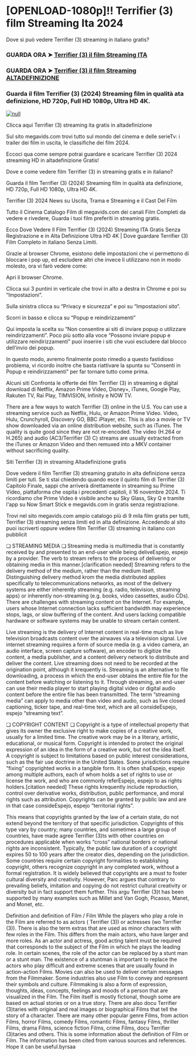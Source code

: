 # [OPENLOAD-1080p]!! Terrifier (3) film Streaming Ita 2024
Dove si può vedere Terrifier (3) streaming in italiano gratis?

### **GUARDA ORA ➤ [Terrifier (3) il film Streaming ITA](https://t.co/2mpMr0dqMS)**

### **GUARDA ORA ➤ [Terrifier (3) il film Streaming ALTADEFINIZIONE](https://t.co/2mpMr0dqMS)**

### Guarda il film Terrifier (3) (2024) Streaming film in qualità ata definizione, HD 720p, Full HD 1080p, Ultra HD 4K.

[![null](https://static.wixstatic.com/media/855a25_043b5abeb4ae4d35ac003198e7fe56ed~mv2.gif)](https://t.co/2mpMr0dqMS)

Clicca aqui Terrifier (3) streaming ita gratis in altadefinizione

Sul sito megavids.com trovi tutto sul mondo del cinema e delle serieTv: i trailer dei film in uscita, le classifiche dei film 2024.

Eccoci qua come sempre potrai guardare e scaricare Terrifier (3) 2024 streaming HD in altadefinizione Gratis!

Dove e come vedere film Terrifier (3) in streaming gratis e in italiano?

Guarda il film Terrifier (3) (2024) Streaming film in qualità ata definizione, HD 720p, Full HD 1080p, Ultra HD 4K.

Terrifier (3) 2024 News su Uscita, Trama e Streaming e il Cast Del Film

Tutto il Cinema Catalogo Film di megavids.com dei canali Film Completi da vedere e rivedere, Guarda i tuoi film preferiti in streaming gratis.

Ecco Dove Vedere Il Film Terrifier (3) (2024) Streaming ITA Gratis Senza Registrazione e in Alta Definizione Ultra HD 4K | Dove guardare Terrifier (3) Film Completo in italiano Senza Limiti.

Grazie al browser Chrome, esistono delle impostazioni che vi permettono di bloccare i pop up, ed escludere altri che invece li utilizzano non in modo molesto, ora vi farò vedere come:

Apri il browser Chrome.

Clicca sui 3 puntini in verticale che trovi in alto a destra in Chrome e poi su “Impostazioni”.

Sulla sinistra clicca su “Privacy e sicurezza” e poi su “Impostazioni sito“.

Scorri in basso e clicca su “Popup e reindirizzamenti”

Qui imposta la scelta su “Non consentire ai siti di inviare popup o utilizzare reindirizzamenti”. Poco più sotto alla voce “Possono inviare popup e utilizzare reindirizzamenti” puoi inserire i siti che vuoi escludere dal blocco dell’invio dei popup.

In questo modo, avremo finalmente posto rimedio a questo fastidioso problema, vi ricordo inoltre che basta riattivare la spunta su “Consenti in Popup e reindirizzamenti” per far tornare tutto come prima.

Alcuni siti Confronta le offerte dei film Terrifier (3) in streaming e digital download di Netflix, Amazon Prime Video, Disney+, iTunes, Google Play, Rakuten TV, Rai Play, TIMVISION, Infinity e NOW TV.

There are a few ways to watch Terrifier (3) online in the U.S. You can use a streaming service such as Netflix, Hulu, or Amazon Prime Video. Video, Hulu, Crunchyroll, Discovery GO, BBC iPlayer, etc. This is also a movie or TV show downloaded via an online distribution website, such as iTunes. The quality is quite good since they are not re-encoded. The video (H.264 or H.265) and audio (AC3/Terrifier (3) C) streams are usually extracted from the iTunes or Amazon Video and then remuxed into a MKV container without sacrificing quality.

Siti Terrifier (3) in streaming Altadefinizione gratis

Dove vedere il film Terrifier (3) streaming gratuito in alta definizione senza limiti per tuti. Se ti stai chiedendo quando esce il quinto film di Terrifier (3) Capitolo Finale, sappi che arriverà direttamente in streaming su Prime Video, piattaforma che ospita i precedenti capitoli, il 16 novembre 2024. Ti ricordiamo che Prime Video è visibile anche su Sky Glass, Sky Q e tramite l'app su Now Smart Stick e megavids.com in gratis senza registrazione.

Trovi nel sito megavids.com ampio catalogo più di 9 mila film gratis per tutti, Terrifier (3) streaming senza limiti ed in alta definizione. Accedendo al sito puoi iscriverti oppure vedere film Terrifier (3) streaming in italiano con pubblicit

❏ STREAMING MEDIA ❏ Streaming media is multimedia that is constantly received by and presented to an end-user while being deliveEspejo, espejo by a provider. The verb to stream refers to the process of delivering or obtaining media in this manner.[clarification needed] Streaming refers to the delivery method of the medium, rather than the medium itself. Distinguishing delivery method krom the media distributed applies specifically to telecommunications networks, as most of the delivery systems are either inherently streaming (e.g. radio, television, streaming apps) or inherently non-streaming (e.g. books, video cassettes, audio CDs). There are challenges with streaming content on the Internet. For example, users whose Internet connection lacks sufficient bandwidth may experience stops, lags, or slow buffering of the content. And users lacking compatible hardware or software systems may be unable to stream certain content.

Live streaming is the delivery of Internet content in real-time much as live television broadcasts content over the airwaves via a television signal. Live internet streaming requires a form of source media (e.g. a video camera, an audio interface, screen capture software), an encoder to digitize the content, a media publisher, and a content delivery network to distribute and deliver the content. Live streaming does not need to be recorded at the origination point, although it krequently is. Streaming is an alternative to file downloading, a process in which the end-user obtains the entire file for the content before watching or listening to it. Through streaming, an end-user can use their media player to start playing digital video or digital audio content before the entire file has been transmitted. The term “streaming media” can apply to media other than video and audio, such as live closed captioning, ticker tape, and real-time text, which are all consideEspejo, espejo “streaming text”.

❏ COPYRIGHT CONTENT ❏ Copyright is a type of intellectual property that gives its owner the exclusive right to make copies of a creative work, usually for a limited time. The creative work may be in a literary, artistic, educational, or musical form. Copyright is intended to protect the original expression of an idea in the form of a creative work, but not the idea itself. A copyright is subject to limitations based on public interest considerations, such as the fair use doctrine in the United States. Some jurisdictions require “fixing” copyrighted works in a tangible form. It is often shaEspejo, espejo among multiple authors, each of whom holds a set of rights to use or license the work, and who are commonly referEspejo, espejo to as rights holders.[citation needed] These rights krequently include reproduction, control over derivative works, distribution, public performance, and moral rights such as attribution. Copyrights can be granted by public law and are in that case consideEspejo, espejo “territorial rights”.

This means that copyrights granted by the law of a certain state, do not extend beyond the territory of that specific jurisdiction. Copyrights of this type vary by country; many countries, and sometimes a large group of countries, have made agree Terrifier (3)ts with other countries on procedures applicable when works “cross” national borders or national rights are inconsistent. Typically, the public law duration of a copyright expires 50 to 100 years after the creator dies, depending on the jurisdiction. Some countries require certain copyright formalities to establishing copyright, others recognize copyright in any completed work, without a formal registration. It is widely believed that copyrights are a must to foster cultural diversity and creativity. However, Parc argues that contrary to prevailing beliefs, imitation and copying do not restrict cultural creativity or diversity but in fact support them further. This argu Terrifier (3)t has been supported by many examples such as Millet and Van Gogh, Picasso, Manet, and Monet, etc.

Definition and definition of Film / Film While the players who play a role in the Film are referred to as actors ( Terrifier (3)) or actresses (wo Terrifier (3)). There is also the term extras that are used as minor characters with few roles in the Film. This differs from the main actors, who have larger and more roles. As an actor and actress, good acting talent must be required that corresponds to the subject of the Film in which he plays the leading role. In certain scenes, the role of the actor can be replaced by a stunt man or a stunt man. The existence of a stuntman is important to replace the actors who play difficult and extreme scenes that are usually found in action-action Films. Movies can also be used to deliver certain messages from the Filmmaker. Some industries also use Film to convey and represent their symbols and culture. Filmmaking is also a form of expression, thoughts, ideas, concepts, feelings and moods of a person that are visualized in the Film. The Film itself is mostly fictional, though some are based on actual stories or on a true story. There are also docu Terrifier (3)taries with original and real images or biographical Films that tell the story of a character. There are many other popular genre Films, from action Films, horror Films, comedy Films, romantic Films, fantasy Films, thriller Films, drama Films, science fiction Films, crime Films, docu Terrifier (3)taries and others. This is some information about the definition of Film or Film. The information has been cited from various sources and references. Hope it can be useful.byrsaa
